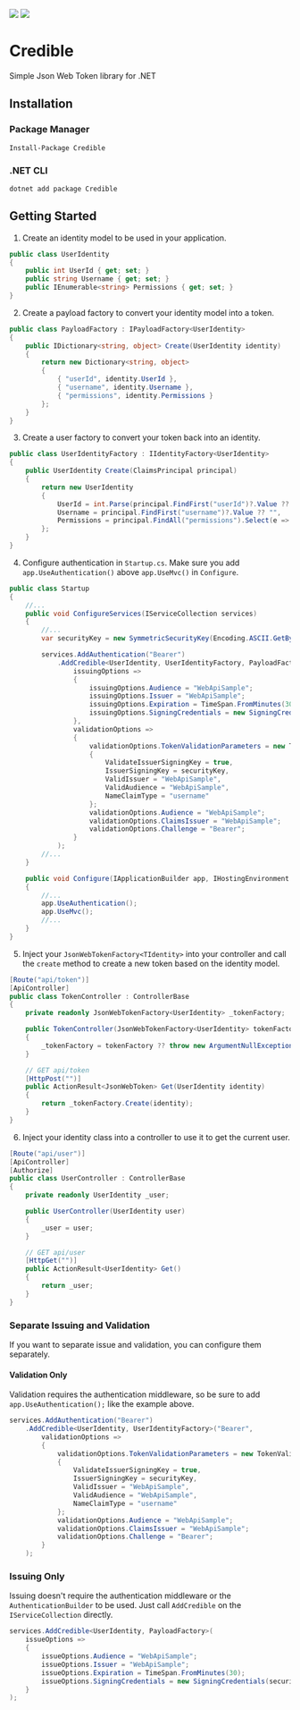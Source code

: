 [![](https://img.shields.io/nuget/v/Credible.svg)](https://www.nuget.org/packages/Credible) [![](https://img.shields.io/nuget/vpre/Credible.svg)](https://www.nuget.org/packages/Credible)

# Credible
Simple Json Web Token library for .NET

## Installation
### Package Manager
`Install-Package Credible`

### .NET CLI
`dotnet add package Credible`

## Getting Started
1. Create an identity model to be used in your application.
```csharp
public class UserIdentity
{
    public int UserId { get; set; }
    public string Username { get; set; }
    public IEnumerable<string> Permissions { get; set; }
}
```
2. Create a payload factory to convert your identity model into a token.
```csharp
public class PayloadFactory : IPayloadFactory<UserIdentity>
{
    public IDictionary<string, object> Create(UserIdentity identity)
    {
        return new Dictionary<string, object>
        {
            { "userId", identity.UserId },
            { "username", identity.Username },
            { "permissions", identity.Permissions }
        };
    }
}
```

3. Create a user factory to convert your token back into an identity.
```csharp
public class UserIdentityFactory : IIdentityFactory<UserIdentity>
{
    public UserIdentity Create(ClaimsPrincipal principal)
    {
        return new UserIdentity
        {
            UserId = int.Parse(principal.FindFirst("userId")?.Value ?? "0"),
            Username = principal.FindFirst("username")?.Value ?? "",
            Permissions = principal.FindAll("permissions").Select(e => e.Value)
        };
    }
}
```

4. Configure authentication in `Startup.cs`. Make sure you add `app.UseAuthentication()` above `app.UseMvc()` in `Configure`.
```csharp
public class Startup
{
    //...
    public void ConfigureServices(IServiceCollection services)
    {
        //...
        var securityKey = new SymmetricSecurityKey(Encoding.ASCII.GetBytes("My super secret key."));

        services.AddAuthentication("Bearer")
            .AddCredible<UserIdentity, UserIdentityFactory, PayloadFactory>("Bearer",
                issuingOptions =>
                {
                    issuingOptions.Audience = "WebApiSample";
                    issuingOptions.Issuer = "WebApiSample";
                    issuingOptions.Expiration = TimeSpan.FromMinutes(30);
                    issuingOptions.SigningCredentials = new SigningCredentials(securityKey, SecurityAlgorithms.HmacSha256);
                },
                validationOptions =>
                {
                    validationOptions.TokenValidationParameters = new TokenValidationParameters
                    {
                        ValidateIssuerSigningKey = true,
                        IssuerSigningKey = securityKey,
                        ValidIssuer = "WebApiSample",
                        ValidAudience = "WebApiSample",
                        NameClaimType = "username"
                    };
                    validationOptions.Audience = "WebApiSample";
                    validationOptions.ClaimsIssuer = "WebApiSample";
                    validationOptions.Challenge = "Bearer";
                }
            );
        //...
    }

    public void Configure(IApplicationBuilder app, IHostingEnvironment env)
    {
        //...
        app.UseAuthentication();
        app.UseMvc();
        //...
    }
}
```

5. Inject your `JsonWebTokenFactory<TIdentity>` into your controller and call the `create` method to create a new token based on the identity model.
```csharp
[Route("api/token")]
[ApiController]
public class TokenController : ControllerBase
{
    private readonly JsonWebTokenFactory<UserIdentity> _tokenFactory;

    public TokenController(JsonWebTokenFactory<UserIdentity> tokenFactory)
    {
        _tokenFactory = tokenFactory ?? throw new ArgumentNullException(nameof(tokenFactory));
    }

    // GET api/token
    [HttpPost("")]
    public ActionResult<JsonWebToken> Get(UserIdentity identity)
    {
        return _tokenFactory.Create(identity);
    }
}
```

6. Inject your identity class into a controller to use it to get the current user.
```csharp
[Route("api/user")]
[ApiController]
[Authorize]
public class UserController : ControllerBase
{
    private readonly UserIdentity _user;

    public UserController(UserIdentity user)
    {
        _user = user;
    }

    // GET api/user
    [HttpGet("")]
    public ActionResult<UserIdentity> Get()
    {
        return _user;
    }
}
```

### Separate Issuing and Validation
If you want to separate issue and validation, you can configure them separately.

#### Validation Only
Validation requires the authentication middleware, so be sure to add `app.UseAuthentication();` like the example above.
```csharp
services.AddAuthentication("Bearer")
    .AddCredible<UserIdentity, UserIdentityFactory>("Bearer",
        validationOptions =>
        {
            validationOptions.TokenValidationParameters = new TokenValidationParameters
            {
                ValidateIssuerSigningKey = true,
                IssuerSigningKey = securityKey,
                ValidIssuer = "WebApiSample",
                ValidAudience = "WebApiSample",
                NameClaimType = "username"
            };
            validationOptions.Audience = "WebApiSample";
            validationOptions.ClaimsIssuer = "WebApiSample";
            validationOptions.Challenge = "Bearer";
        }
    );
```

### Issuing Only
Issuing doesn't require the authentication middleware or the `AuthenticationBuilder` to be used. Just call `AddCredible` on the `IServiceCollection` directly.
```csharp
services.AddCredible<UserIdentity, PayloadFactory>(
    issueOptions =>
    {
        issueOptions.Audience = "WebApiSample";
        issueOptions.Issuer = "WebApiSample";
        issueOptions.Expiration = TimeSpan.FromMinutes(30);
        issueOptions.SigningCredentials = new SigningCredentials(securityKey, SecurityAlgorithms.HmacSha256);
    }
);
```